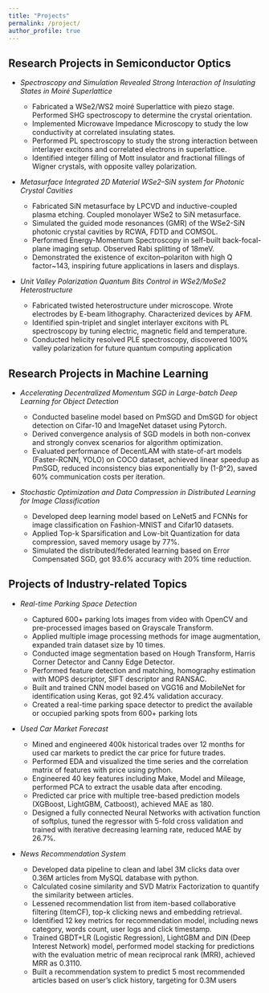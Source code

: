 ```yaml
---
title: "Projects"
permalink: /project/
author_profile: true
---
```


Research Projects in Semiconductor Optics
--------------
* *Spectroscopy and Simulation Revealed Strong Interaction of Insulating States in Moiré Superlattice*     
  -	Fabricated a WSe2/WS2 moiré Superlattice with piezo stage. Performed SHG spectroscopy to determine the crystal orientation.
  -	Implemented Microwave Impedance Microscopy to study the low conductivity at correlated insulating states.
  -	Performed PL spectroscopy to study the strong interaction between interlayer excitons and correlated electrons in superlattice.
  -	Identified integer filling of Mott insulator and fractional fillings of Wigner crystals, with opposite valley polarization.
	
* *Metasurface Integrated 2D Material WSe2–SiN system for Photonic Crystal Cavities*                                
  - Fabricated SiN metasurface by LPCVD and inductive-coupled plasma etching. Coupled monolayer WSe2 to SiN metasurface.
  - Simulated the guided mode resonances (GMR) of the WSe2-SiN photonic crystal cavities by RCWA, FDTD and COMSOL. 
  - Performed Energy-Momentum Spectroscopy in self-built back-focal-plane imaging setup. Observed Rabi splitting of 18meV.
  - Demonstrated the existence of exciton–polariton with high Q factor~143, inspiring future applications in lasers and displays. 

* *Unit Valley Polarization Quantum Bits Control in WSe2/MoSe2 Heterostructure*                                       
  - Fabricated twisted heterostructure under microscope. Wrote electrodes by E-beam lithography. Characterized devices by AFM. 
  - Identified spin-triplet and singlet interlayer excitons with PL spectroscopy by tuning electric, magnetic field and temperature.
  - Conducted helicity resolved PLE spectroscopy, discovered 100% valley polarization for future quantum computing application

Research Projects in Machine Learning
--------------
* *Accelerating Decentralized Momentum SGD in Large-batch Deep Learning for Object Detection*
  - Conducted baseline model based on PmSGD and DmSGD for object detection on Cifar-10 and ImageNet dataset using Pytorch.
  - Derived convergence analysis of SGD models in both non-convex and strongly convex scenarios for algorithm optimization.
  - Evaluated performance of DecentLAM with state-of-art models (Faster-RCNN, YOLO) on COCO dataset, achieved linear speedup as PmSGD, reduced inconsistency bias exponentially by (1-β^2), saved 60% communication costs per iteration.

* *Stochastic Optimization and Data Compression in Distributed Learning for Image Classification*
  -	Developed deep learning model based on LeNet5 and FCNNs for image classification on Fashion-MNIST and Cifar10 datasets.
  -	Applied Top-k Sparsification and Low-bit Quantization for data compression, saved memory usage by 77%.
  -	Simulated the distributed/federated learning based on Error Compensated SGD, got 93.6% accuracy with 20% time reduction. 
     
Projects of Industry-related Topics 
------------- 
* *Real-time Parking Space Detection*
  - Captured 600+ parking lots images from video with OpenCV and pre-processed images based on Grayscale Transform.
  - Applied multiple image processing methods for image augmentation, expanded train dataset size by 10 times.
  - Conducted image segmentation based on Hough Transform, Harris Corner Detector and Canny Edge Detector.
  - Performed feature detection and matching, homography estimation with MOPS descriptor, SIFT descriptor and RANSAC.
  - Built and trained CNN model based on VGG16 and MobileNet for identification using Keras, got 92.4% validation accuracy.
  - Created a real-time parking space detector to predict the available or occupied parking spots from 600+ parking lots 

* *Used Car Market Forecast* 
  - Mined and engineered 400k historical trades over 12 months for used car markets to predict the car price for future trades.
  - Performed EDA and visualized the time series and the correlation matrix of features with price using python.
  - Engineered 40 key features including Make, Model and Mileage, performed PCA to extract the usable data after encoding.
  - Predicted car price with multiple tree-based prediction models (XGBoost, LightGBM, Catboost), achieved MAE as 180.
  - Designed a fully connected Neural Networks with activation function of softplus, tuned the regressor with 5-fold cross validation and trained with iterative decreasing learning rate, reduced MAE by 26.7%.

* *News Recommendation System*
  - Developed data pipeline to clean and label 3M clicks data over 0.36M articles from MySQL database with python.
  - Calculated cosine similarity and SVD Matrix Factorization to quantify the similarity between articles.
  - Lessened recommendation list from item-based collaborative filtering (ItemCF), top-k clicking news and embedding retrieval.
  - Identified 12 key metrics for recommendation model, including news category, words count, user logs and click timestamp.
  - Trained GBDT+LR (Logistic Regression), LightGBM and DIN (Deep Interest Network) model, performed model stacking for predictions with the evaluation metric of mean reciprocal rank (MRR), achieved MRR as 0.3110.
  - Built a recommendation system to predict 5 most recommended articles based on user’s click history, targeting for 0.3M users
